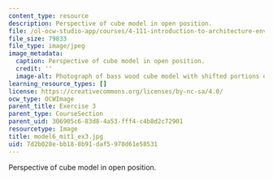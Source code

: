 ```yaml
---
content_type: resource
description: Perspective of cube model in open position.
file: /ol-ocw-studio-app/courses/4-111-introduction-to-architecture-environmental-design-spring-2014/7d2b028ebb188b91daf5978d61e58531_model6_mit1_ex3.jpg
file_size: 79833
file_type: image/jpeg
image_metadata:
  caption: Perspective of cube model in open position.
  credit: ''
  image-alt: Photograph of bass wood cube model with shifted portions of the cube.
learning_resource_types: []
license: https://creativecommons.org/licenses/by-nc-sa/4.0/
ocw_type: OCWImage
parent_title: Exercise 3
parent_type: CourseSection
parent_uid: 306905c6-83d8-4a53-fff4-c4b8d2c72901
resourcetype: Image
title: model6_mit1_ex3.jpg
uid: 7d2b028e-bb18-8b91-daf5-978d61e58531
---
```

Perspective of cube model in open position.